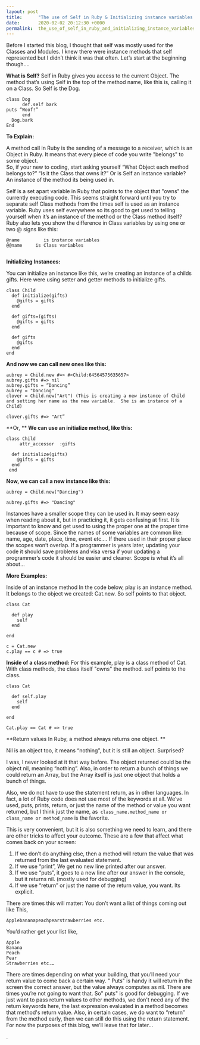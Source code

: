 ```yaml
---
layout: post
title:      "The use of Self in Ruby & Initializing instance variables  & Return Values"
date:       2020-02-02 20:12:30 +0000
permalink:  the_use_of_self_in_ruby_and_initializing_instance_variables_and_return_values
---
```



Before I started this blog, I thought that self was mostly used for the Classes and Modules.  I knew there were instance methods that self represented but I didn’t think it was that often.  Let’s start at the beginning though….

**What is Self?**
Self in Ruby gives you access to the current Object.  The method that’s using Self in the top of the method name, like this is, calling it on a Class.  So Self is the Dog.   
```
class Dog
      def.self bark
puts “Woof!”
      end
  Dog.bark
End

```


**To Explain:**

A method call in Ruby is the sending of a message to a receiver, which is an Object in Ruby.  It means that every piece of code you write "belongs" to some object.  
So, if your new to coding, start asking yourself “What Object each method belongs to?”  “Is it the Class that owns it?”  Or is Self an instance variable? An instance of the method its being used in.

Self is a set apart variable in Ruby that points to the object that "owns" the currently executing code.
This seems straight forward until you try to separate self Class methods from the times self is used as an instance variable. 
 Ruby uses self everywhere so its good to get used to telling yourself when it’s an instance of the method or the Class method itself?
Ruby also lets you show the difference in Class variables by using one or two @ signs like this:
```
@name         is instance variables
@@name     is Class variables


```


**Initializing Instances:**
 
You can initialize an instance like this, we’re creating an instance of a childs gifts.
Here were using setter and getter methods to initialize gifts.
```
class Child
  def initialize(gifts)
    @gifts = gifts
  end
 
  def gifts=(gifts)
    @gifts = gifts
  end
 
  def gifts
    @gifts
  end
end
```

**And now we can call new ones like this:**
```
aubrey = Child.new #=> #<Child:64564575635657>
aubrey.gifts #=> nil
aubrey.gifts = “Dancing”
aubrey = "Dancing"
clover = Child.new("Art") (This is creating a new instance of Child and setting her name as the new variable.  She is an instance of a Child)
 
clover.gifts #=> "Art”

```
**Or, **
**We can use an initialize method, like this:**
```
class Child
     attr_accessor  :gifts

  def initialize(gifts)
    @gifts = gifts
  end
 end
```
**Now, we can call a new instance like this:**


```
aubrey = Child.new("Dancing")
 
aubrey.gifts #=> "Dancing"

```

Instances have a smaller scope they can be used in.
It may seem easy when reading about it, but in practicing it, it gets confusing at first.  It is important to know and get used to using the proper one at the proper time because of scope.   Since the names of some variables are common like:  
name, age, date, place, time, event   etc.…  If there used in their proper place the scopes won’t overlap.  If a programmer is years later, updating your code it should save problems and visa versa if your updating a programmer’s code it should be easier and cleaner. Scope is what it’s all about...

**More Examples:**

Inside of an instance method
In the code below, play is an instance method. It belongs to the object we created:  Cat.new. So self points to that object.

```
class Cat

  def play
    self
  end

end

c = Cat.new
c.play == c # => true

```
**Inside of a class method:**
For this example, play is a class method of Cat. With class methods, the class itself "owns" the method. self points to the class.

```
class Cat

  def self.play
    self
  end

end

Cat.play == Cat # => true
```



**Return values
In Ruby, a method always returns one object.
**

Nil is an object too, it means “nothing”, but it is still an object.  Surprised?

I was, I never looked at it that way before. 
The object returned could be the object nil, meaning “nothing”.   Also, in order to return a bunch of things we could return an Array, but the Array itself is just one object that holds a bunch of things.

Also, we do not have to use the statement return, as in other languages. In fact, a lot of Ruby code does not use most of the keywords at all.  We’ve used, puts, prints, return, or just the name of the method or value you want returned, but I think just the name, as` class_name.method_name or class_name or method_name` is the favorite. 
 
This is very convenient, but it is also something we need to learn, and there are other tricks to affect your outcome.  These are a few that affect what comes back on your screen:

1.	If we don’t do anything else, then a method will return the value that was returned from the last evaluated statement. 
2.	If we use “print”, We get no new line printed after our answer.
3.	If we use “puts”, it goes to a new line after our answer in the console, but it returns nil.  (mostly used for debugging)
4.	If we use “return” or just the name of the return value, you want. Its explicit.

There are times this will matter: 
You don’t want a list of things coming out like This,

```
Applebananapeachpearstrawberries etc.
```
You’d rather get your list like,

```
Apple
Banana
Peach
Pear
Strawberries etc.…
```

There are times depending on what your building, that you’ll need your return value to come back a certain way. " Puts" is handy it will return in the screen the correct answer, but the value always computes as nil.  There are times you’re not going to want that.  So" puts" is good for debugging.
If we just want to pass return values to other methods, we don't need any of the return keywords here, the last expression evaluated in a method becomes that method's return value.
Also, in certain cases, we do want to “return” from the method early, then we can still do this using the return statement. For now the purposes of this blog, we’ll leave that for later…


.
